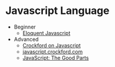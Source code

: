 Javascript Language
===================

* Beginner
    * [Eloquent Javascript](http://eloquentjavascript.net/)
* Advanced
    * [Crockford on Javascript](http://yuiblog.com/crockford)
    * [javascript.crockford.com](http://javascript.crockford.com)
    * [JavaScript: The Good Parts](http://www.google.com/?q=javascript+the+good+parts)
